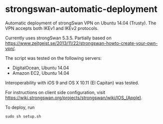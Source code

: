 # strongswan-automatic-deployment
Automatic deployment of strongSwan VPN on Ubuntu 14.04 (Trusty). The VPN accepts both IKEv1 and IKEv2 protocols.

Currently uses strongSwan 5.3.5.
Partially based on https://www.zeitgeist.se/2013/11/22/strongswan-howto-create-your-own-vpn/.

The script was tested on the following servers:

* DigitalOcean, Ubuntu 14.04
* Amazon EC2, Ubuntu 14.04

Interoperability with iOS 9 and OS X 10.11 (El Capitan) was tested.

For instructions on client side configuration, visit https://wiki.strongswan.org/projects/strongswan/wiki/IOS_(Apple).

To deploy, run
```
sudo sh setup.sh
```
